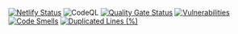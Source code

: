 [![Netlify Status](https://api.netlify.com/api/v1/badges/5b9373c7-1dce-4c01-bbcf-5bc2c1987b09/deploy-status)](https://app.netlify.com/sites/zesty-haupia-eb147d/deploys)
![CodeQL](https://github.com/ShlemenKirill/Save-children/workflows/CodeQL/badge.svg)
[![Quality Gate Status](https://sonarcloud.io/api/project_badges/measure?project=ShlemenKirill_Save-children&metric=alert_status)](https://sonarcloud.io/summary/new_code?id=ShlemenKirill_Save-children)
[![Vulnerabilities](https://sonarcloud.io/api/project_badges/measure?project=ShlemenKirill_Save-children&metric=vulnerabilities)](https://sonarcloud.io/summary/new_code?id=ShlemenKirill_Save-children)
[![Code Smells](https://sonarcloud.io/api/project_badges/measure?project=ShlemenKirill_Save-children&metric=code_smells)](https://sonarcloud.io/summary/new_code?id=ShlemenKirill_Save-children)
[![Duplicated Lines (%)](https://sonarcloud.io/api/project_badges/measure?project=ShlemenKirill_Save-children&metric=duplicated_lines_density)](https://sonarcloud.io/summary/new_code?id=ShlemenKirill_Save-children)
